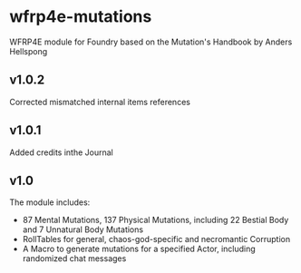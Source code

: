 # wfrp4e-mutations
WFRP4E module for Foundry based on the Mutation's Handbook by Anders Hellspong


## v1.0.2
Corrected mismatched internal items references
 
## v1.0.1
Added credits inthe Journal

## v1.0
The module includes:
- 87 Mental Mutations, 137 Physical Mutations, including 22 Bestial Body and 7 Unnatural Body Mutations 
- RollTables for general, chaos-god-specific and necromantic Corruption 
- A Macro to generate mutations for a specified Actor, including randomized chat messages
